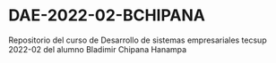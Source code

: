 # DAE-2022-02-BCHIPANA
Repositorio del curso de Desarrollo de sistemas empresariales tecsup 2022-02 del alumno Bladimir Chipana Hanampa
